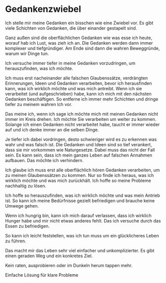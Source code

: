 # Gedankenzwiebel

Ich stelle mir meine Gedanken ein bisschen wie eine Zwiebel vor. Es gibt viele Schichten von Gedanken, die über einander gestapelt sind.

Ganz außen sind die oberflächlichen Gedanken wie was esse ich heute, worauf hab ich Lust, was zieh ich an.
Die Gedanken werden dann immer komplexer und tiefgründiger. Am Ende sind dann die wahren Beweggründe, warum wir Dinge tun.

Ich versuche immer tiefer in meine Gedanken vorzudringen, um herauszufinden, was ich möchte.

Ich muss erst nacheinander alle falschen Glaubenssätze, verdrängten Erinnerungen, Ideen und Gedanken verarbeiten, bevor ich herausfinden kann, was ich wirklich möchte und was mich antreibt. Wenn ich sie verarbeitet (und aufgeschrieben) habe, kann ich mich mit den nächsten Gedanken beschäftigen. So entferne ich immer mehr Schichten und dringe tiefer zu meinem wahren Ich vor.

Das meine ich, wenn ich sage ich möchte mich mit meinen Gedanken nicht immer im Kreis drehen. Ich möchte Sie verarbeiten um weiter zu kommen. Solange ich einen Gedanken nicht verarbeitet habe, taucht er immer wieder auf und ich denke immer an die selben Dinge.

Je tiefer ich dabei vordringen, desto schwieriger wird es zu erkennen was wahr und was falsch ist. Die Gedanken und Ideen sind so tief verankert, dass sie mir vorkommen wie Naturgesetze. Dabei muss das nicht der Fall sein. Es kann sein, dass ich mein ganzes Leben auf falschen Annahmen aufbauen. Das möchte ich verhindern.

Ich glaube ich muss erst alle oberflächlich hören Gedanken verarbeiten, um zu meinen Glaubenssätzen zu kommen. Nur so finde ich heraus, was ich wirklich möchte und was mich zurückhält. Ich hoffe so meine Probleme nachhaltig zu lösen.

Ich hoffe so herauszufinden, was ich wirklich möchte und was mein Antrieb ist. So kann ich meine Bedürfnisse gezielt befriedigen und brauche keine Umwege gehen.

Wenn ich hungrig bin, kann ich mich darauf verlassen, dass ich wirklich Hunger habe und mir nicht etwas anderes fehlt. Das ich versuche durch das Essen zu befriedigen.

So kann ich leicht feststellen, was ich tun muss um ein glücklicheres Leben zu führen.

Das macht mir das Leben sehr viel einfacher und unkomplizierter. Es gibt einen geraden Weg und ein konkretes Ziel.

Kein raten, ausprobieren oder im Dunkeln herum tappen mehr.

Einfache Lösung für klare Probleme
